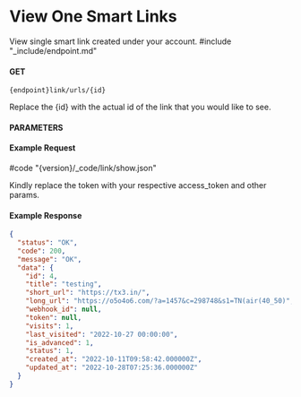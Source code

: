 # View One Smart Links

View single smart link created under your account.
#include "\_include/endpoint.md"

#### GET

```
{endpoint}link/urls/{id}
```

Replace the {id} with the actual id of the link that you would like to see.

#### PARAMETERS

#### Example Request

#code "{version}/\_code/link/show.json"

Kindly replace the token with your respective access_token and other params.

#### Example Response

```json
{
  "status": "OK",
  "code": 200,
  "message": "OK",
  "data": {
    "id": 4,
    "title": "testing",
    "short_url": "https://tx3.in/",
    "long_url": "https://o5o4o6.com/?a=1457&c=298748&s1=TN(air(40_50)",
    "webhook_id": null,
    "token": null,
    "visits": 1,
    "last_visited": "2022-10-27 00:00:00",
    "is_advanced": 1,
    "status": 1,
    "created_at": "2022-10-11T09:58:42.000000Z",
    "updated_at": "2022-10-28T07:25:36.000000Z"
  }
}
```
